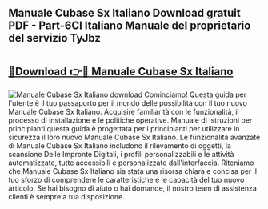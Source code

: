 ## Manuale Cubase Sx Italiano Download gratuit PDF - Part-6CI Italiano Manuale del proprietario del servizio TyJbz

# <h2><a href="http://dfckn5.blite.top/?on=Manuale+Cubase+Sx+Italiano">🔗Download 👉🔴 Manuale Cubase Sx Italiano</a></h2>

[![Manuale Cubase Sx Italiano download](https://i.imgur.com/lujVjoI.png)](http://dfckn5.blite.top/?on=Manuale+Cubase+Sx+Italiano)
Cominciamo! Questa guida per l'utente è il tuo passaporto per il mondo delle possibilità con il tuo nuovo Manuale Cubase Sx Italiano. Acquisire familiarità con le funzionalità, il processo di installazione e le politiche operative. Manuale di Istruzioni per principianti questa guida è progettata per i principianti per utilizzare in sicurezza il loro nuovo Manuale Cubase Sx Italiano. Le funzionalità avanzate di Manuale Cubase Sx Italiano includono il rilevamento di oggetti, la scansione Delle Impronte Digitali, i profili personalizzabili e le attività automatizzate, tutte accessibili e personalizzate dall'interfaccia. Riteniamo che Manuale Cubase Sx Italiano sia stata una risorsa chiara e concisa per il tuo sforzo di comprendere le caratteristiche e le capacità del tuo nuovo articolo. Se hai bisogno di aiuto o hai domande, il nostro team di assistenza clienti è sempre a tua disposizione.
